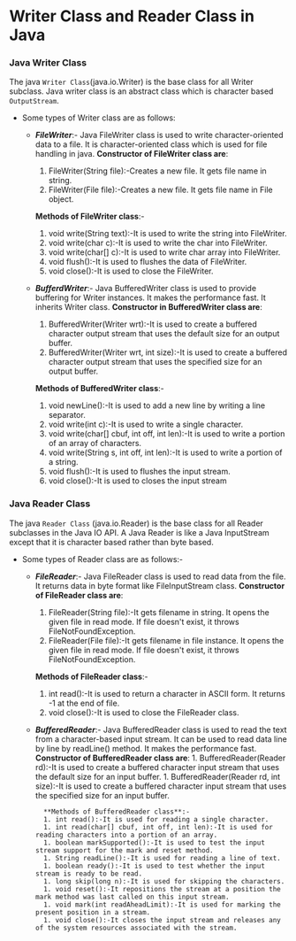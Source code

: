 # Writer Class and Reader Class in Java

### Java Writer Class 

The java ```Writer Class```(java.io.Writer) is the base class for all Writer subclass. Java writer class is an abstract class which is character based ```OutputStream```.
* Some types of Writer class are as follows:
	

	* _**FileWriter**_:-
	Java FileWriter class is used to write character-oriented data to a file. It is character-oriented class which is used for file handling in java.
		**Constructor of FileWriter class are**:
		1. FileWriter(String file):-Creates a new file. It gets file name in string.
		1. FileWriter(File file):-Creates a new file. It gets file name in File object.

		**Methods of FileWriter class**:-
		1. void write(String text):-It is used to write the string into FileWriter.
		1. void write(char c):-It is used to write the char into FileWriter.
		1. void write(char[] c):-It is used to write char array into FileWriter.
		1. void flush():-It is used to flushes the data of FileWriter.
		1. void close():-It is used to close the FileWriter.

	* *__BufferdWriter__*:-
	Java BufferedWriter class is used to provide buffering for Writer instances. It makes the performance fast. It inherits Writer class.
		**Constructor in BufferedWriter class are**:
		1. BufferedWriter(Writer wrt):-It is used to create a buffered character output stream that uses the default size for an output buffer.
		1. BufferedWriter(Writer wrt, int size):-It is used to create a buffered character output stream that uses the specified size for an output buffer.

		**Methods of BufferedWriter class**:-
		1. void newLine():-It is used to add a new line by writing a line separator.
		1. void write(int c):-It is used to write a single character.
		1. void write(char[] cbuf, int off, int len):-It is used to write a portion of an array of characters.
		1. void write(String s, int off, int len):-It is used to write a portion of a string.
		1. void flush():-It is used to flushes the input stream.
		1. void close():-It is used to closes the input stream


### Java Reader Class

The java ```Reader Class``` (java.io.Reader) is the base class for all Reader subclasses in the Java IO API. A Java Reader is like a Java InputStream except that it is character based rather than byte based.
* Some types of Reader class are as follows:-
	

	* *__FileReader__*:-
	Java FileReader class is used to read data from the file. It returns data in byte format like FileInputStream class.
		**Constructor of FileReader class are**:
		1. FileReader(String file):-It gets filename in string. It opens the given file in read mode. If file doesn't exist, it throws FileNotFoundException.
		1. FileReader(File file):-It gets filename in file instance. It opens the given file in read mode. If file doesn't exist, it throws FileNotFoundException.

		**Methods of FileReader class**:-
		1. int read():-It is used to return a character in ASCII form. It returns -1 at the end of file.
		1. void close():-It is used to close the FileReader class.

	* *__BufferedReader__*:-
	Java BufferedReader class is used to read the text from a character-based input stream. It can be used to read data line by line by readLine() method. It makes the performance fast.
			**Constructor of BufferedReader class are**:
			1. BufferedReader(Reader rd):-It is used to create a buffered character input stream that uses the default size for an input buffer.
			1. BufferedReader(Reader rd, int size):-It is used to create a buffered character input stream that uses the specified size for an input buffer.

			**Methods of BufferedReader class**:-
			1. int read():-It is used for reading a single character.
			1. int read(char[] cbuf, int off, int len):-It is used for reading characters into a portion of an array.
			1. boolean markSupported():-It is used to test the input stream support for the mark and reset method.
			1. String readLine():-It is used for reading a line of text.
			1. boolean ready():-It is used to test whether the input stream is ready to be read.
			1. long skip(long n):-It is used for skipping the characters.
			1. void reset():-It repositions the stream at a position the mark method was last called on this input stream.
			1. void mark(int readAheadLimit):-It is used for marking the present position in a stream.
			1. void close():-It closes the input stream and releases any of the system resources associated with the stream.
